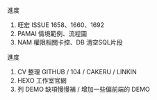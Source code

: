 進度

1. 旺宏 ISSUE 1658、1660、1692
2. PAMAI 情境範例、流程圖
3. NAM 權限相關卡控、DB 清空SQL片段

進度

1. CV 整理 GITHUB / 104 / CAKERU / LINKIN
2. HEXO 工作室官網
3. 列 DEMO 缺項慢慢補 / 增加一些偏前端的 DEMO
